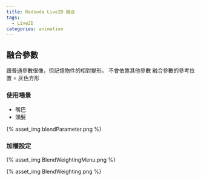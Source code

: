 ```yaml
---
title: Redsoda Live2D 融合
tags:
  - Live2D
categories: animation
---
```

## 融合參數
跟普通參數很像，但記憶物件的相對變形。
不會依靠其他參數
融合參數的參考位置 = 灰色方形


### 使用場景
- 嘴巴
- 頭髮

{% asset_img blendParameter.png %}


### 加權設定

{% asset_img BlendWeightingMenu.png %}

{% asset_img BlendWeighting.png %}